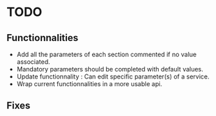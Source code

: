# TODO 

## Functionnalities

- Add all the parameters of each section commented if no value associated.
- Mandatory parameters should be completed with default values.
- Update functionnality : Can edit specific parameter(s) of a service.
- Wrap current functionnalities in a more usable api.

## Fixes

